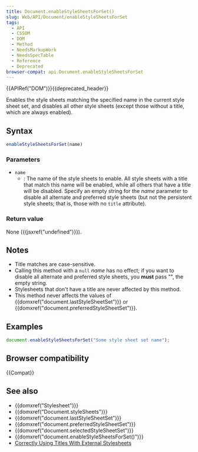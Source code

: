```yaml
---
title: Document.enableStyleSheetsForSet()
slug: Web/API/Document/enableStyleSheetsForSet
tags:
  - API
  - CSSOM
  - DOM
  - Method
  - NeedsMarkupWork
  - NeedsSpecTable
  - Reference
  - Deprecated
browser-compat: api.Document.enableStyleSheetsForSet
---
```

{{APIRef("DOM")}}{{deprecated_header}}

Enables the style sheets matching the specified name in the current style sheet set,
and disables all other style sheets (except those without a title, which are always
enabled).

## Syntax

```js
enableStyleSheetsForSet(name)
```

### Parameters

- `name`
  - : The name of the style sheets to enable. All style sheets with a title that match
    this name will be enabled, while all others that have a title will be disabled.
    Specify an empty string for the _name_ parameter to disable all alternate and
    preferred style sheets (but not the persistent style sheets; that is, those with no
    `title` attribute).

### Return value

None ({{jsxref("undefined")}}).

## Notes

- Title matches are case-sensitive.
- Calling this method with a `null` _name_ has no effect; if you
  want to disable all alternate and preferred style sheets, you **must**
  pass "", the empty string.
- Stylesheets that don't have a title are never affected by this method.
- This method never affects the values of {{domxref("document.lastStyleSheetSet")}} or
  {{domxref("document.preferredStyleSheetSet")}}.

## Examples

```js
document.enableStyleSheetsForSet("Some style sheet set name");
```

## Browser compatibility

{{Compat}}

## See also

- {{domxref("Stylesheet")}}
- {{domxref("Document.styleSheets")}}
- {{domxref("document.lastStyleSheetSet")}}
- {{domxref("document.preferredStyleSheetSet")}}
- {{domxref("document.selectedStyleSheetSet")}}
- {{domxref("document.enableStyleSheetsForSet()")}}
- [Correctly Using Titles With External Stylesheets](/en-US/docs/Archive/Web_Standards/Correctly_Using_Titles_With_External_Stylesheets)

